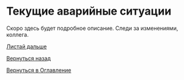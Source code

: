 # Текущие аварийные ситуации

Скоро здесь будет подробное описание. Следи за изменениями, коллега.

[Листай дальше](097-smartstatus.md)

[Вернуться назад](080-dashboards.md)

[Вернуться в Оглавление](Readme.md)